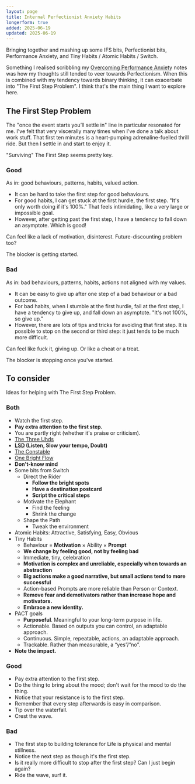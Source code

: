 ```yaml
---
layout: page
title: Internal Perfectionist Anxiety Habits
longerform: true
added: 2025-06-19
updated: 2025-06-19
---
```


Bringing together and mashing up some IFS bits, Perfectionist bits, Performance Anxiety, and Tiny Habits / Atomic Habits / Switch.

Something I realised scribbling my [Overcoming Performance Anxiety](/thinking/performance-anxiety/) notes was how my thoughts still tended to veer towards Perfectionism. When this is combined with my tendency towards binary thinking, it can exacerbate into "The First Step Problem". I think that's the main thing I want to explore here.

## The First Step Problem

The "once the event starts you’ll settle in" line in particular resonated for me. I've felt that very viscerally many times when I've done a talk about work stuff. That first ten minutes is a heart-pumping adrenaline-fuelled thrill ride. But then I settle in and start to enjoy it.

"Surviving" The First Step seems pretty key.

### Good

As in: good behaviours, patterns, habits, valued action.

- It can be hard to take the first step for good behaviours.
- For good habits, I can get stuck at the first hurdle, the first step. "It's only worth doing if it's 100%." That feels intimidating, like a very large or impossible goal.
- However, after getting past the first step, I have a tendency to fall down an asymptote. Which is good!

Can feel like a lack of motivation, disinterest. Future-discounting problem too?

The blocker is getting started.

### Bad

As in: bad behaviours, patterns, habits, actions not aligned with my values.

- It can be easy to give up after one step of a bad behaviour or a bad outcome.
- For bad habits, when I stumble at the first hurdle, fail at the first step, I have a tendency to give up, and fall down an asymptote. "It's not 100%, so give up."
- However, there are lots of tips and tricks for avoiding that first step. It is possible to stop on the second or third step: it just tends to be much more difficult.

Can feel like fuck it, giving up. Or like a cheat or a treat.

The blocker is stopping once you've started.

## To consider

Ideas for helping with The First Step Problem.

### Both

- Watch the first step.
- **Pay extra attention to the first step.**
- You are partly right (whether it's praise or criticism).
- [The Three Uhds](/thinking/the-three-uhds/)
- **[LSD](/thinking/lsd/) (Listen, Slow your tempo, Doubt)**
- [The Constable](/thinking/the-constable/)
- [One Bright Flow](/thinking/one-bright-flow/)
- **Don't-know mind**
- Some bits from Switch
    - Direct the Rider
        - **Follow the bright spots**
        - **Have a destination postcard**
        - **Script the critical steps**
    - Motivate the Elephant
        - Find the feeling
        - Shrink the change
    - Shape the Path
        - Tweak the environment
- Atomic Habits: Attractive, Satisfying, Easy, Obvious 
- Tiny Habits
    - Behaviour = **Motivation** × Ability × **Prompt**
    - **We change by feeling good, not by feeling bad**
    - Immediate, tiny, celebration
    - **Motivation is complex and unreliable, especially when towards an abstraction**
    - **Big actions make a good narrative, but small actions tend to more successful**
    - Action-based Prompts are more reliable than Person or Context.
    - **Remove fear and demotivators rather than increase hope and motivators.**
    - **Embrace a new identity.**
- PACT goals
    - **Purposeful**. Meaningful to your long-term purpose in life.
    - Actionable. Based on outputs you can control, an adaptable approach.
    - Continuous. Simple, repeatable, actions, an adaptable approach.
    - Trackable. Rather than measurable, a “yes”/”no”.
- **Note the impact.**

### Good

- Pay extra attention to the first step.
- Do the thing to bring about the mood; don't wait for the mood to do the thing.
- Notice that your resistance is to the first step.
- Remember that every step afterwards is easy in comparison.
- Tip over the waterfall.
- Crest the wave.

### Bad

- The first step to building tolerance for Life is physical and mental stillness. 
- Notice the next step as though it's the first step.
- Is it really more difficult to stop after the first step? Can I just begin again?
- Ride the wave, surf it.